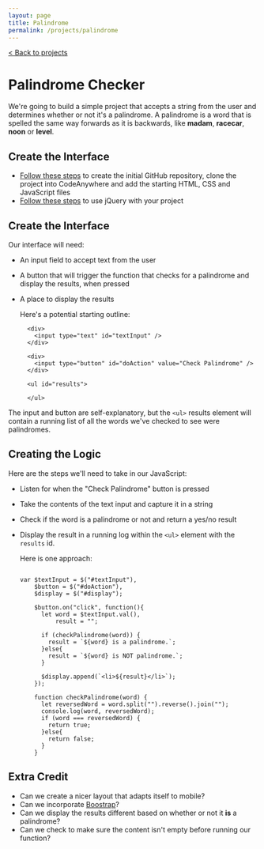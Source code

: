 ```yaml
---
layout: page
title: Palindrome
permalink: /projects/palindrome
---
```


[< Back to projects](/projects)

# Palindrome Checker

We're going to build a simple project that accepts a string from the user and determines whether or not it's a palindrome. A palindrome is a word that is spelled the same way forwards as it is backwards, like **madam**, **racecar**, **noon** or **level**.

## Create the Interface

- [Follow these steps](/projects/starter) to create the initial GitHub repository, clone the project into CodeAnywhere and add the starting HTML, CSS and JavaScript files
- [Follow these steps](/projects/jquery) to use jQuery with your project


## Create the Interface

Our interface will need:

- An input field to accept text from the user
- A button that will trigger the function that checks for a palindrome and display the results, when pressed
- A place to display the results


  Here's a potential starting outline:
  
  ```
    <div>
      <input type="text" id="textInput" />
    </div>  
  
    <div>
      <input type="button" id="doAction" value="Check Palindrome" />
    </div>
  
    <ul id="results">
    
    </ul>
  ```

The input and button are self-explanatory, but the `<ul>` results element will contain a running list of all the words we've checked to see were palindromes.

  
## Creating the Logic

Here are the steps we'll need to take in our JavaScript:

- Listen for when the "Check Palindrome" button is pressed
- Take the contents of the text input and capture it in a string
- Check if the word is a palindrome or not and return a yes/no result
- Display the result in a running log within the `<ul>` element with the `results` id.
  
  Here is one approach:
  
  ```
  
  var $textInput = $("#textInput"),
      $button = $("#doAction"),
      $display = $("#display");
      
      $button.on("click", function(){
        let word = $textInput.val(),
            result = "";
        
        if (checkPalindrome(word)) {
          result = `${word} is a palindrome.`;
        }else{
          result = `${word} is NOT palindrome.`;          
        }
        
        $display.append(`<li>${result}</li>`);
      });  
      
      function checkPalindrome(word) {
        let reversedWord = word.split("").reverse().join("");
        console.log(word, reversedWord);
        if (word === reversedWord) {
          return true;
        }else{
          return false;
        }
      }
  
  ````
 

## Extra Credit

- Can we create a nicer layout that adapts itself to mobile?
- Can we incorporate [Boostrap](/projects/bootstrap)?
- Can we display the results different based on whether or not it **is** a palindrome?
- Can we check to make sure the content isn't empty before running our function?
